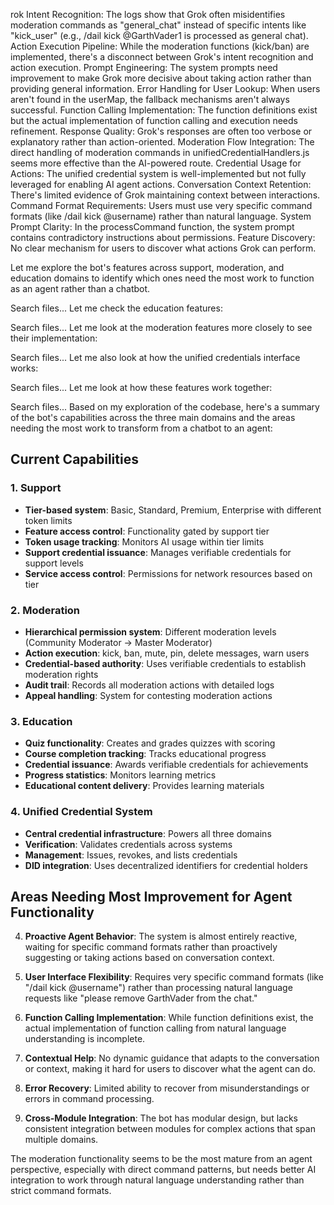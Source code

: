 rok Intent Recognition: The logs show that Grok often misidentifies moderation commands as "general_chat" instead of specific intents like "kick_user" (e.g., /dail kick @GarthVader1 is processed as general chat).
Action Execution Pipeline: While the moderation functions (kick/ban) are implemented, there's a disconnect between Grok's intent recognition and action execution.
Prompt Engineering: The system prompts need improvement to make Grok more decisive about taking action rather than providing general information.
Error Handling for User Lookup: When users aren't found in the userMap, the fallback mechanisms aren't always successful.
Function Calling Implementation: The function definitions exist but the actual implementation of function calling and execution needs refinement.
Response Quality: Grok's responses are often too verbose or explanatory rather than action-oriented.
Moderation Flow Integration: The direct handling of moderation commands in unifiedCredentialHandlers.js seems more effective than the AI-powered route.
Credential Usage for Actions: The unified credential system is well-implemented but not fully leveraged for enabling AI agent actions.
Conversation Context Retention: There's limited evidence of Grok maintaining context between interactions.
Command Format Requirements: Users must use very specific command formats (like /dail kick @username) rather than natural language.
System Prompt Clarity: In the processCommand function, the system prompt contains contradictory instructions about permissions.
Feature Discovery: No clear mechanism for users to discover what actions Grok can perform.


Let me explore the bot's features across support, moderation, and education domains to identify which ones need the most work to function as an agent rather than a chatbot.

Search files...
Let me check the education features:

Search files...
Let me look at the moderation features more closely to see their implementation:

Search files...
Let me also look at how the unified credentials interface works:

Search files...
Let me look at how these features work together:

Search files...
Based on my exploration of the codebase, here's a summary of the bot's capabilities across the three main domains and the areas needing the most work to transform from a chatbot to an agent:

## Current Capabilities

### 1. Support
- **Tier-based system**: Basic, Standard, Premium, Enterprise with different token limits
- **Feature access control**: Functionality gated by support tier
- **Token usage tracking**: Monitors AI usage within tier limits
- **Support credential issuance**: Manages verifiable credentials for support levels
- **Service access control**: Permissions for network resources based on tier

### 2. Moderation
- **Hierarchical permission system**: Different moderation levels (Community Moderator → Master Moderator)
- **Action execution**: kick, ban, mute, pin, delete messages, warn users
- **Credential-based authority**: Uses verifiable credentials to establish moderation rights
- **Audit trail**: Records all moderation actions with detailed logs
- **Appeal handling**: System for contesting moderation actions

### 3. Education
- **Quiz functionality**: Creates and grades quizzes with scoring
- **Course completion tracking**: Tracks educational progress
- **Credential issuance**: Awards verifiable credentials for achievements
- **Progress statistics**: Monitors learning metrics
- **Educational content delivery**: Provides learning materials

### 4. Unified Credential System
- **Central credential infrastructure**: Powers all three domains
- **Verification**: Validates credentials across systems
- **Management**: Issues, revokes, and lists credentials
- **DID integration**: Uses decentralized identifiers for credential holders

## Areas Needing Most Improvement for Agent Functionality



4. **Proactive Agent Behavior**: The system is almost entirely reactive, waiting for specific command formats rather than proactively suggesting or taking actions based on conversation context.

5. **User Interface Flexibility**: Requires very specific command formats (like "/dail kick @username") rather than processing natural language requests like "please remove GarthVader from the chat."


7. **Function Calling Implementation**: While function definitions exist, the actual implementation of function calling from natural language understanding is incomplete.

8. **Contextual Help**: No dynamic guidance that adapts to the conversation or context, making it hard for users to discover what the agent can do.

9. **Error Recovery**: Limited ability to recover from misunderstandings or errors in command processing.

10. **Cross-Module Integration**: The bot has modular design, but lacks consistent integration between modules for complex actions that span multiple domains.

The moderation functionality seems to be the most mature from an agent perspective, especially with direct command patterns, but needs better AI integration to work through natural language understanding rather than strict command formats.
